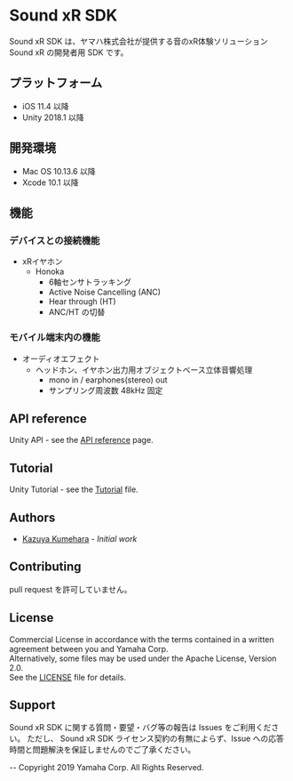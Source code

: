 # Sound xR SDK

Sound xR SDK は、ヤマハ株式会社が提供する音のxR体験ソリューション Sound xR の開発者用 SDK です。

## プラットフォーム

- iOS 11.4 以降
- Unity 2018.1 以降

## 開発環境

- Mac OS 10.13.6 以降
- Xcode 10.1 以降

## 機能

### デバイスとの接続機能
* xRイヤホン
  * Honoka
    * 6軸センサトラッキング
    * Active Noise Cancelling (ANC)
    * Hear through (HT)
    * ANC/HT の切替

### モバイル端末内の機能
* オーディオエフェクト
  * ヘッドホン、イヤホン出力用オブジェクトベース立体音響処理
    * mono in / earphones(stereo) out
    * サンプリング周波数 48kHz 固定

## API reference
Unity API - see the [API reference](platforms/unity/Assets/SoundXR/Docs/.API/html/index.html) page.

## Tutorial
Unity Tutorial - see the [Tutorial](platforms/unity/Assets/SoundXR/Docs/.Tutorial/Tutorial.md) file.

## Authors
* [Kazuya Kumehara](kazuya.kumehara@music.yamaha.com) - *Initial work*

## Contributing
pull request を許可していません。

## License
Commercial License in accordance with the terms contained in a written agreement between you and Yamaha Corp.  
Alternatively, some files may be used under the Apache License, Version 2.0.  
See the [LICENSE](LICENSE) file for details.

## Support
Sound xR SDK に関する質問・要望・バグ等の報告は Issues をご利用ください。
ただし、 Sound xR SDK ライセンス契約の有無によらず、Issue への応答時間と問題解決を保証しませんのでご了承ください。

--
Copyright 2019 Yamaha Corp. All Rights Reserved.

